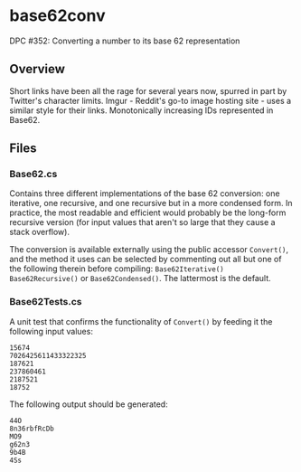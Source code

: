 # base62conv
DPC #352: Converting a number to its base 62 representation

## Overview
Short links have been all the rage for several years now, spurred in part by Twitter's character limits. Imgur - Reddit's go-to image hosting site - uses a similar style for their links. Monotonically increasing IDs represented in Base62.

## Files
### Base62.cs

Contains three different implementations of the base 62 conversion: one iterative, one recursive, and one recursive but in a more condensed form. In practice, the most readable and efficient would probably be the long-form recursive version (for input values that aren't so large that they cause a stack overflow). 

The conversion is available externally using the public accessor `Convert()`, and the method it uses can be selected by commenting out all but one of the following therein before compiling: `Base62Iterative()` `Base62Recursive()` or `Base62Condensed()`. The lattermost is the default.

### Base62Tests.cs
A unit test that confirms the functionality of `Convert()` by feeding it the following input values:
```
15674
7026425611433322325
187621
237860461
2187521
18752
```

The following output should be generated:
```
44O
8n36rbfRcDb
MO9
g62n3
9b4B
4Ss
```
